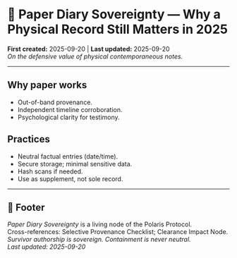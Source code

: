 # 📓 Paper Diary Sovereignty — Why a Physical Record Still Matters in 2025
**First created:** 2025-09-20 | **Last updated:** 2025-09-20  
*On the defensive value of physical contemporaneous notes.*

---

## Why paper works
- Out-of-band provenance.  
- Independent timeline corroboration.  
- Psychological clarity for testimony.

## Practices
- Neutral factual entries (date/time).  
- Secure storage; minimal sensitive data.  
- Hash scans if needed.  
- Use as supplement, not sole record.

---

## 🏮 Footer
*Paper Diary Sovereignty* is a living node of the Polaris Protocol.  
Cross-references: Selective Provenance Checklist; Clearance Impact Node.  
*Survivor authorship is sovereign. Containment is never neutral.*  
_Last updated: 2025-09-20_
